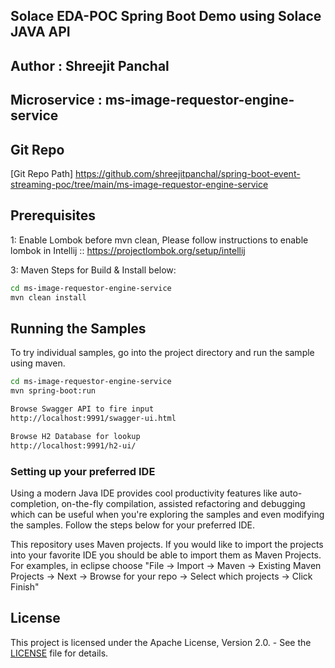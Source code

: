 ## Solace EDA-POC Spring Boot Demo using Solace JAVA API

## Author : Shreejit Panchal
## Microservice : ms-image-requestor-engine-service

## Git Repo
[Git Repo Path] https://github.com/shreejitpanchal/spring-boot-event-streaming-poc/tree/main/ms-image-requestor-engine-service


## Prerequisites
1: Enable Lombok before mvn clean, Please follow instructions to enable lombok in Intellij :: 
https://projectlombok.org/setup/intellij 

3: Maven Steps for Build & Install below:
``` bash
cd ms-image-requestor-engine-service
mvn clean install
```

## Running the Samples

To try individual samples, go into the project directory and run the sample using maven.

``` bash
cd ms-image-requestor-engine-service
mvn spring-boot:run

Browse Swagger API to fire input
http://localhost:9991/swagger-ui.html

Browse H2 Database for lookup
http://localhost:9991/h2-ui/
```

### Setting up your preferred IDE

Using a modern Java IDE provides cool productivity features like auto-completion, on-the-fly compilation, assisted refactoring and debugging which can be useful when you're exploring the samples and even modifying the samples. Follow the steps below for your preferred IDE.

This repository uses Maven projects. If you would like to import the projects into your favorite IDE you should be able to import them as Maven Projects. For examples, in eclipse choose "File -> Import -> Maven -> Existing Maven Projects -> Next -> Browse for your repo -> Select which projects -> Click Finish"

## License

This project is licensed under the Apache License, Version 2.0. - See the [LICENSE](LICENSE) file for details.
